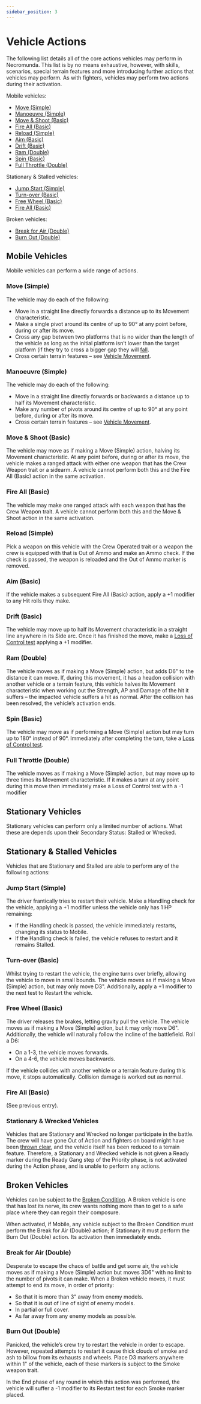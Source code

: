 ```yaml
---
sidebar_position: 3
---
```


# Vehicle Actions

The following list details all of the core actions vehicles
may perform in Necromunda. This list is by no means
exhaustive, however, with skills, scenarios, special
terrain features and more introducing further actions
that vehicles may perform. As with fighters, vehicles
may perform two actions during their activation.

Mobile vehicles:

- [Move (Simple)](#move-simple)
- [Manoeuvre (Simple)](#manoeuvre-simple)
- [Move & Shoot (Basic)](#move--shoot-basic)
- [Fire All (Basic)](#fire-all-basic)
- [Reload (Simple)](#reload-simple)
- [Aim (Basic)](#aim-basic)
- [Drift (Basic)](#drift-basic)
- [Ram (Double)](#ram-double)
- [Spin (Basic)](#spin-basic)
- [Full Throttle (Double)](#full-throttle-double)

Stationary & Stalled vehicles:

- [Jump Start (Simple)](#jump-start-simple)
- [Turn-over (Basic)](#turn-over-basic)
- [Free Wheel (Basic)](#free-wheel-basic)
- [Fire All (Basic)](#fire-all-basic)

Broken vehicles:

- [Break for Air (Double)](#break-for-air-double)
- [Burn Out (Double)](#burn-out-double)

## Mobile Vehicles

Mobile vehicles can perform a wide range of actions.

### Move (Simple)

The vehicle may do each of the following:

- Move in a straight line directly forwards a distance up to its Movement characteristic.
- Make a single pivot around its centre of up to 90° at any point before, during or after its move.
- Cross any gap between two platforms that is no wider than the length of the vehicle as long as the initial platform isn’t lower than the target platform (if they try to cross a bigger gap they will [fall](/docs/rules/vehicles/vehicle-movement#vehicles-and-falling).
- Cross certain terrain features – see [Vehicle Movement](/docs/rules/vehicles/vehicle-movement).

### Manoeuvre (Simple)

The vehicle may do each of the following:

- Move in a straight line directly forwards or backwards a distance up to half its Movement characteristic.
- Make any number of pivots around its centre of up to 90° at any point before, during or after its move.
- Cross certain terrain features – see [Vehicle Movement](/docs/rules/vehicles/vehicle-movement).

### Move & Shoot (Basic)

The vehicle may move as if
making a Move (Simple) action, halving its Movement
characteristic. At any point before, during or after its
move, the vehicle makes a ranged attack with either
one weapon that has the Crew Weapon trait or a
sidearm. A vehicle cannot perform both this and the
Fire All (Basic) action in the same activation.

### Fire All (Basic)

The vehicle may make one ranged
attack with each weapon that has the Crew Weapon
trait. A vehicle cannot perform both this and the Move
& Shoot action in the same activation.

### Reload (Simple)

Pick a weapon on this vehicle
with the Crew Operated trait or a weapon the crew
is equipped with that is Out of Ammo and make an
Ammo check. If the check is passed, the weapon is
reloaded and the Out of Ammo marker is removed.

### Aim (Basic)

If the vehicle makes a subsequent Fire
All (Basic) action, apply a +1 modifier to any Hit rolls
they make.

### Drift (Basic)

The vehicle may move up to half its
Movement characteristic in a straight line anywhere
in its Side arc. Once it has finished the move, make
a [Loss of Control test](/docs/rules/vehicles/vehicle-resolve-hits#loss-of-control-tests) applying a
+1 modifier.

### Ram (Double)

The vehicle moves as if making a
Move (Simple) action, but adds D6" to the distance
it can move. If, during this movement, it has a headon collision with another vehicle or a terrain feature, this vehicle halves its Movement characteristic when
working out the Strength, AP and Damage of the hit it
suffers – the impacted vehicle suffers a hit as normal. After the collision has been resolved, the vehicle’s
activation ends.

### Spin (Basic)

The vehicle may move as if performing a
Move (Simple) action but may turn up to 180° instead
of 90°. Immediately after completing the turn, take a
[Loss of Control test](/docs/rules/vehicles/vehicle-resolve-hits#loss-of-control-tests).

### Full Throttle (Double)

The vehicle moves as if making
a Move (Simple) action, but may move up to three
times its Movement characteristic. If it makes a turn at
any point during this move then immediately make a
Loss of Control test with a -1 modifier

## Stationary Vehicles

Stationary vehicles can perform only a limited number
of actions. What these are depends upon their
Secondary Status: Stalled or Wrecked.

## Stationary & Stalled Vehicles

Vehicles that are Stationary and Stalled are able to
perform any of the following actions:

### Jump Start (Simple)

The driver frantically tries to
restart their vehicle. Make a Handling check for the
vehicle, applying a +1 modifier unless the vehicle only
has 1 HP remaining:

- If the Handling check is passed, the vehicle immediately restarts, changing its status to Mobile.
- If the Handling check is failed, the vehicle refuses to restart and it remains Stalled.

### Turn-over (Basic)

Whilst trying to restart the vehicle, the engine turns over briefly, allowing the vehicle to
move in small bounds. The vehicle moves as if making
a Move (Simple) action, but may only move D3". Additionally, apply a +1 modifier to the next test to
Restart the vehicle.

### Free Wheel (Basic)

The driver releases the brakes,
letting gravity pull the vehicle. The vehicle moves as if
making a Move (Simple) action, but it may only move
D6". Additionally, the vehicle will naturally follow the
incline of the battlefield. Roll a D6:

- On a 1-3, the vehicle moves forwards.
- On a 4-6, the vehicle moves backwards.

If the vehicle collides with another vehicle or a terrain
feature during this move, it stops automatically. Collision damage is worked out as normal.

### Fire All (Basic)

(See previous entry).

### Stationary & Wrecked Vehicles

Vehicles that are Stationary and Wrecked no longer
participate in the battle. The crew will have gone Out of
Action and fighters on board might have been [thrown clear](/docs/rules/vehicles/vehicle-resolve-hits#thrown-clear), and the vehicle itself has been
reduced to a terrain feature. Therefore, a Stationary
and Wrecked vehicle is not given a Ready marker
during the Ready Gang step of the Priority phase, is
not activated during the Action phase, and is unable to
perform any actions.

## Broken Vehicles

Vehicles can be subject to the [Broken Condition](/docs/rules/vehicles/vehicle-resolve-hits#vehicles-and-nerve-tests). A Broken vehicle is one
that has lost its nerve, its crew wants nothing more
than to get to a safe place where they can regain
their composure.

When activated, if Mobile, any vehicle subject to
the Broken Condition must perform the Break for
Air (Double) action; if Stationary it must perform
the Burn Out (Double) action. Its activation then
immediately ends.

### Break for Air (Double)

Desperate to escape the chaos
of battle and get some air, the vehicle moves as if
making a Move (Simple) action but moves 3D6" with
no limit to the number of pivots it can make. When a Broken vehicle moves, it must attempt to end
its move, in order of priority:

- So that it is more than 3" away from enemy models.
- So that it is out of line of sight of enemy models.
- In partial or full cover.
- As far away from any enemy models as possible.

### Burn Out (Double)

Panicked, the vehicle’s crew try
to restart the vehicle in order to escape. However, repeated attempts to restart it cause thick clouds
of smoke and ash to billow from its exhausts and
wheels. Place D3 markers anywhere within 1" of the
vehicle, each of these markers is subject to the Smoke
weapon trait.

In the End phase of any round in which this action was
performed, the vehicle will suffer a -1 modifier to its
Restart test for each Smoke marker placed.
